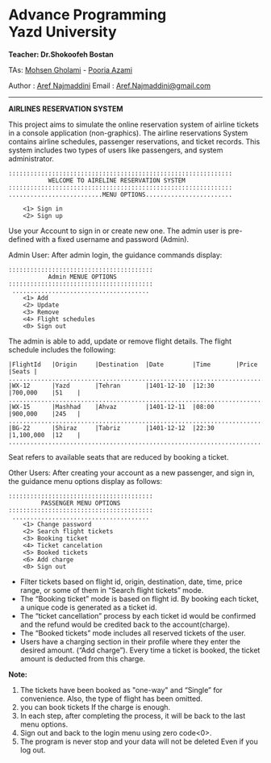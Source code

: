 
<h1 >Advance Programming<br>
Yazd University
</h1>

**Teacher: Dr.Shokoofeh Bostan**

TAs: [Mohsen Gholami](https://about.me/iMohsen02) - [Pooria Azami](https://github.com/pooriaazami)

Author : [Aref Najmaddini](https://github.com/ArefNj)
Email : Aref.Najmaddini@gmail.com

---

**AIRLINES RESERVATION SYSTEM**


This project aims to simulate the online reservation system of airline tickets in a console application (non-graphics). The airline reservations System contains airline schedules, passenger reservations, and ticket records. This system includes two types of users like passengers, and system administrator.

```
::::::::::::::::::::::::::::::::::::::::::::::::::::::::::::::
           WELCOME TO AIRELINE RESERVATION SYSTEM
::::::::::::::::::::::::::::::::::::::::::::::::::::::::::::::
..........................MENU OPTIONS........................

    <1> Sign in
    <2> Sign up 
```
Use your Account to sign in or create new one. The admin user is pre-defined with a fixed username and password (Admin).

Admin User:
After admin login, the guidance commands display:

```
::::::::::::::::::::::::::::::::::::::::
           Admin MENUE OPTIONS
::::::::::::::::::::::::::::::::::::::::
 ......................................
    <1> Add
    <2> Update
    <3> Remove
    <4> Flight schedules
    <0> Sign out
```

The admin is able to add, update or remove flight details. The flight schedule includes the following:

```
|FlightId   |Origin     |Destination  |Date        |Time       |Price      |Seats |
...................................................................................
|WX-12      |Yazd       |Tehran       |1401-12-10  |12:30      |700,000    |51    |
...................................................................................
|WX-15      |Mashhad    |Ahvaz        |1401-12-11  |08:00      |900,000    |245   |
...................................................................................
|BG-22      |Shiraz     |Tabriz       |1401-12-12  |22:30      |1,100,000  |12    |
...................................................................................
```

Seat refers to available seats that are reduced by booking a ticket.

Other Users:
After creating your account as a new passenger, and sign in, the guidance menu options display as follows:
```
::::::::::::::::::::::::::::::::::::::::
         PASSENGER MENU OPTIONS
::::::::::::::::::::::::::::::::::::::::
 ......................................
    <1> Change password
    <2> Search flight tickets
    <3> Booking ticket
    <4> Ticket cancelation
    <5> Booked tickets
    <6> Add charge
    <0> Sign out
```

- Filter tickets based on flight id, origin, destination, date, time, price range, or some of them in “Search flight tickets” mode.
- The “Booking ticket” mode is based on flight id. By booking each ticket, a unique code is generated as a ticket id.
- The “ticket cancellation” process by each ticket id would be confirmed and the refund would be credited back to the account(charge).
- The “Booked tickets” mode includes all reserved tickets of the user.
- Users have a charging section in their profile where they enter the desired amount.
(“Add charge”). Every time a ticket is booked, the ticket amount is deducted from this charge.

**Note:**
1. The tickets have been booked as "one-way" and “Single” for convenience. Also, the type of flight has been omitted.
2. you can book tickets If the charge is enough.
3. In each step, after completing the process, it will be back to the last menu options.
4. Sign out and back to the login menu using zero code<0>.
5. The program is never stop and your data will not be deleted Even if you log out.
